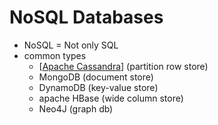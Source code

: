# NoSQL Databases

- NoSQL = Not only SQL
- common types
  - [[Apache Cassandra]] (partition row store)
  - MongoDB (document store)
  - DynamoDB (key-value store)
  - apache HBase (wide column store)
  - Neo4J (graph db)

[//begin]: # "Autogenerated link references for markdown compatibility"
[Apache Cassandra]: apache-cassandra.md "Apache Cassandra"
[//end]: # "Autogenerated link references"